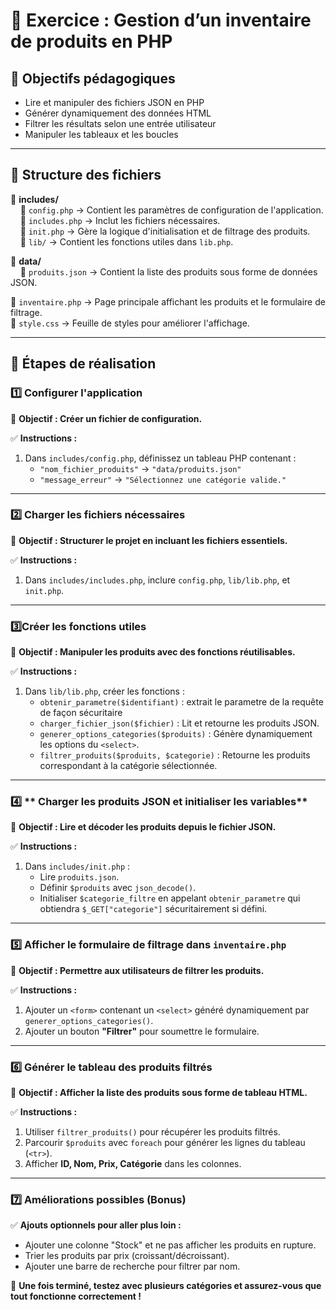 # 📌 Exercice : Gestion d’un inventaire de produits en PHP

## 🎯 Objectifs pédagogiques
- Lire et manipuler des fichiers JSON en PHP
- Générer dynamiquement des données HTML
- Filtrer les résultats selon une entrée utilisateur
- Manipuler les tableaux et les boucles

---

## 📝 Structure des fichiers

📁 **includes/**  
&nbsp;&nbsp;&nbsp;&nbsp;📄 `config.php` → Contient les paramètres de configuration de l'application.  
&nbsp;&nbsp;&nbsp;&nbsp;📄 `includes.php` → Inclut les fichiers nécessaires.  
&nbsp;&nbsp;&nbsp;&nbsp;📄 `init.php` → Gère la logique d'initialisation et de filtrage des produits.  
&nbsp;&nbsp;&nbsp;&nbsp;📁 `lib/` → Contient les fonctions utiles dans `lib.php`.  

📁 **data/**  
&nbsp;&nbsp;&nbsp;&nbsp;📄 `produits.json` → Contient la liste des produits sous forme de données JSON.  

📄 `inventaire.php` → Page principale affichant les produits et le formulaire de filtrage.  
📄 `style.css` → Feuille de styles pour améliorer l'affichage.  

---

## 📝 Étapes de réalisation

### **1️⃣ Configurer l'application**
📌 **Objectif : Créer un fichier de configuration.**

✅ **Instructions :**
1. Dans `includes/config.php`, définissez un tableau PHP contenant :
   - `"nom_fichier_produits"` → `"data/produits.json"`
   - `"message_erreur"` → `"Sélectionnez une catégorie valide."`

---

### **2️⃣ Charger les fichiers nécessaires**
📌 **Objectif : Structurer le projet en incluant les fichiers essentiels.**

✅ **Instructions :**
1. Dans `includes/includes.php`, inclure `config.php`, `lib/lib.php`, et `init.php`.

---

### **3️⃣Créer les fonctions utiles**
📌 **Objectif : Manipuler les produits avec des fonctions réutilisables.**

✅ **Instructions :**
1. Dans `lib/lib.php`, créer les fonctions :
   - `obtenir_parametre($identifiant)` : extrait le parametre de la requête de façon sécuritaire
   - `charger_fichier_json($fichier)` : Lit et retourne les produits JSON.
   - `generer_options_categories($produits)` : Génère dynamiquement les options du `<select>`.
   - `filtrer_produits($produits, $categorie)` : Retourne les produits correspondant à la catégorie sélectionnée.

---

### 4️⃣ ** Charger les produits JSON et initialiser les variables**
📌 **Objectif : Lire et décoder les produits depuis le fichier JSON.**

✅ **Instructions :**
1. Dans `includes/init.php` :
   - Lire `produits.json`.
   - Définir `$produits` avec `json_decode()`.
   - Initialiser `$categorie_filtre` en appelant `obtenir_parametre` qui obtiendra `$_GET["categorie"]` sécuritairement si défini. 

---


### **5️⃣ Afficher le formulaire de filtrage dans `inventaire.php`**
📌 **Objectif : Permettre aux utilisateurs de filtrer les produits.**

✅ **Instructions :**
1. Ajouter un `<form>` contenant un `<select>` généré dynamiquement par `generer_options_categories()`.
2. Ajouter un bouton **"Filtrer"** pour soumettre le formulaire.

---

### **6️⃣ Générer le tableau des produits filtrés**
📌 **Objectif : Afficher la liste des produits sous forme de tableau HTML.**

✅ **Instructions :**
1. Utiliser `filtrer_produits()` pour récupérer les produits filtrés.
2. Parcourir `$produits` avec `foreach` pour générer les lignes du tableau (`<tr>`).
3. Afficher **ID, Nom, Prix, Catégorie** dans les colonnes.

---

### **7️⃣ Améliorations possibles (Bonus)**
✅ **Ajouts optionnels pour aller plus loin :**
- Ajouter une colonne "Stock" et ne pas afficher les produits en rupture.
- Trier les produits par prix (croissant/décroissant).
- Ajouter une barre de recherche pour filtrer par nom.

🚀 **Une fois terminé, testez avec plusieurs catégories et assurez-vous que tout fonctionne correctement !**

